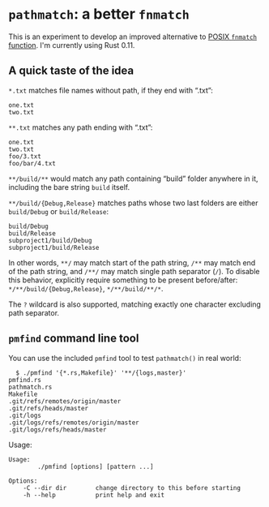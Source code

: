`pathmatch`: a better `fnmatch`
====

This is an experiment to develop an improved alternative to [POSIX `fnmatch` function](http://pubs.opengroup.org/onlinepubs/9699919799/functions/fnmatch.html). I'm currently using Rust 0.11.

A quick taste of the idea
----

`*.txt` matches file names without path, if they end with “.txt”:

    one.txt
    two.txt

`**.txt` matches any path ending with “.txt”:

    one.txt
    two.txt
    foo/3.txt
    foo/bar/4.txt

`**/build/**` would match any path containing “build” folder anywhere in it, including the bare string `build` itself.

`**/build/{Debug,Release}` matches paths whose two last folders are either `build/Debug` or `build/Release`:

    build/Debug
    build/Release
    subproject1/build/Debug
    subproject1/build/Release

In other words, `**/` may match start of the path string, `/**` may match end of the path string, and `/**/` may match single path separator (`/`). To disable this behavior, explicitly require something to be present before/after: `*/**/build/{Debug,Release}`, `*/**/build/**/*`.

The `?` wildcard is also supported, matching exactly one character excluding path separator.

`pmfind` command line tool
----

You can use the included `pmfind` tool to test `pathmatch()` in real world:

      $ ./pmfind '{*.rs,Makefile}' '**/{logs,master}'
    pmfind.rs
    pathmatch.rs
    Makefile
    .git/refs/remotes/origin/master
    .git/refs/heads/master
    .git/logs
    .git/logs/refs/remotes/origin/master
    .git/logs/refs/heads/master

Usage:

    Usage:
            ./pmfind [options] [pattern ...]

    Options:
        -C --dir dir        change directory to this before starting
        -h --help           print help and exit

